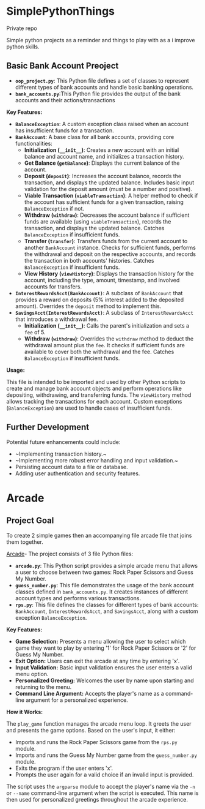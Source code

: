 # SimplePythonThings

Private repo 

Simple python projects as a reminder and things to play with as a i improve python skills. 


## Basic Bank Account Preoject 

* **`oop_project.py`**: This Python file defines a set of classes to represent different types of bank accounts and handle basic banking operations.
* **`bank_accounts.py`**:This Python file provides the output of the bank accounts and their actions/transactions
  
**Key Features:**

* **`BalanceException`**: A custom exception class raised when an account has insufficient funds for a transaction.
* **`BankAccount`**: A base class for all bank accounts, providing core functionalities:
    * **Initialization (`__init__`)**: Creates a new account with an initial balance and account name, and initializes a transaction history.
    * **Get Balance (`getBalance`)**: Displays the current balance of the account.
    * **Deposit (`deposit`)**: Increases the account balance, records the transaction, and displays the updated balance. Includes basic input validation for the deposit amount (must be a number and positive).
    * **Viable Transaction (`viableTransaction`)**: A helper method to check if the account has sufficient funds for a given transaction, raising `BalanceException` if not.
    * **Withdraw (`withdraw`)**: Decreases the account balance if sufficient funds are available (using `viableTransaction`), records the transaction, and displays the updated balance. Catches `BalanceException` if insufficient funds.
    * **Transfer (`transfer`)**: Transfers funds from the current account to another `BankAccount` instance. Checks for sufficient funds, performs the withdrawal and deposit on the respective accounts, and records the transaction in both accounts' histories. Catches `BalanceException` if insufficient funds.
    * **View History (`viewHistory`)**: Displays the transaction history for the account, including the type, amount, timestamp, and involved accounts for transfers.
* **`InterestRewardsAcct(BankAccount)`**: A subclass of `BankAccount` that provides a reward on deposits (5% interest added to the deposited amount). Overrides the `deposit` method to implement this.
* **`SavingsAcct(InterestRewardsAcct)`**: A subclass of `InterestRewardsAcct` that introduces a withdrawal fee.
    * **Initialization (`__init__`)**: Calls the parent's initialization and sets a `fee` of 5.
    * **Withdraw (`withdraw`)**: Overrides the `withdraw` method to deduct the withdrawal amount plus the `fee`. It checks if sufficient funds are available to cover both the withdrawal and the fee. Catches `BalanceException` if insufficient funds.

**Usage:**

This file is intended to be imported and used by other Python scripts to create and manage bank account objects and perform operations like depositing, withdrawing, and transferring funds. The `viewHistory` method allows tracking the transactions for each account. Custom exceptions (`BalanceException`) are used to handle cases of insufficient funds.

## Further Development
Potential future enhancements could include:

* ~Implementing transaction history.~
* ~Implementing more robust error handling and input validation.~
* Persisting account data to a file or database.
* Adding user authentication and security features.

# Arcade

## Project Goal
To create 2 simple games then an accompanying file arcade file that joins them together. 

[Arcade](https://github.com/OklenCodes/SimplePythonThings/tree/main/Arcade)- 
The project consists of 3 file Python files:

* **`arcade.py`**: This Python script provides a simple arcade menu that allows a user to choose between two games: Rock Paper Scissors and Guess My Number.
* **`guess_number.py`**: This file demonstrates the usage of the bank account classes defined in `bank_accounts.py`. It creates instances of different account types and performs various transactions.
* **`rps.py`**: This file defines the classes for different types of bank accounts: `BankAccount`, `InterestRewardsAcct`, and `SavingsAcct`, along with a custom exception `BalanceException`.

**Key Features:**

* **Game Selection:** Presents a menu allowing the user to select which game they want to play by entering '1' for Rock Paper Scissors or '2' for Guess My Number.
* **Exit Option:** Users can exit the arcade at any time by entering 'x'.
* **Input Validation:** Basic input validation ensures the user enters a valid menu option.
* **Personalized Greeting:** Welcomes the user by name upon starting and returning to the menu.
* **Command Line Argument:** Accepts the player's name as a command-line argument for a personalized experience.

**How it Works:**

The `play_game` function manages the arcade menu loop. It greets the user and presents the game options. Based on the user's input, it either:

* Imports and runs the Rock Paper Scissors game from the `rps.py` module.
* Imports and runs the Guess My Number game from the `guess_number.py` module.
* Exits the program if the user enters 'x'.
* Prompts the user again for a valid choice if an invalid input is provided.

The script uses the `argparse` module to accept the player's name via the `-n` or `--name` command-line argument when the script is executed. This name is then used for personalized greetings throughout the arcade experience.



